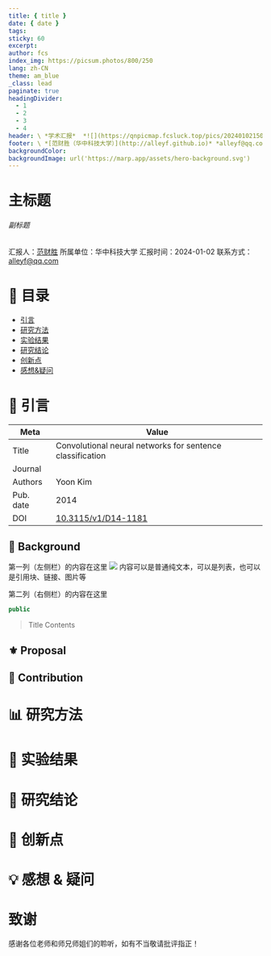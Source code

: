 ```yaml
---
title: { title }
date: { date }
tags: 
sticky: 60
excerpt: 
author: fcs
index_img: https://picsum.photos/800/250
lang: zh-CN
theme: am_blue
_class: lead
paginate: true
headingDivider:
  - 1
  - 2
  - 3
  - 4
header: \ *学术汇报*  *![](https://qnpicmap.fcsluck.top/pics/202401021503247.png)*
footer: \ *[范财胜（华中科技大学）](http://alleyf.github.io)* *alleyf@qq.com* *2024-01-02*
backgroundColor: 
backgroundImage: url('https://marp.app/assets/hero-background.svg')
---
```


<!-- _class: cover_a -->
<!-- _header: "" --> 
<!-- _footer: "" --> 
<!-- _paginate: "" --> 

# 主标题


###### 副标题



汇报人：[范财胜](http://alleyf.github.io)
所属单位：华中科技大学
汇报时间：2024-01-02
联系方式：<alleyf@qq.com>



# 📕 目录

<!-- _class: cols2_ol_ci fglass toc_a  -->
<!-- _footer: "" -->
<!-- _header: "CONTENT" -->
<!-- _paginate: "" -->


- [引言](#📜%20引言)
- [研究方法](#📊%20研究方法)
- [实验结果](#🔬%20实验结果)
- [研究结论](#🚩%20研究结论)
- [创新点](#📌%20创新点)
- [感想&疑问](#💡%20感想%20&%20疑问)



# 📜 引言

<!-- _class: navbar  -->
<!-- _header: \ **[引言](#3)** *[研究方法](#7)* *[实验结果](#8)* *[研究结论](#9)* *[创新点](#10)* *[感想&疑问](#11)* -->

| Meta  | Value  |
|---|---|
|Title|Convolutional neural networks for sentence classification|
|Journal||
|Authors|Yoon Kim|
|Pub. date|2014|
|DOI|[10.3115/v1/D14-1181](https://doi.org/10.3115/v1/D14-1181)|



## 📑 Background


<!-- _class: cols-2 bq-purple-->  


<div class=ldiv>  

第一列（左侧栏）的内容在这里
![](https://qnpicmap.fcsluck.top/pics/202401021336539.png)
内容可以是普通纯文本，可以是列表，也可以是引用块、链接、图片等

</div>

<div class=rdiv>

第二列（右侧栏）的内容在这里
```java
public 
```

> Title
> Contents
</div>


## ⚜ Proposal




## 👑 Contribution



# 📊 研究方法

<!-- _class: navbar  -->
<!-- _header: \ *[引言](#3)* **[研究方法](#7)** *[实验结果](#8)* *[研究结论](#9)* *[创新点](#10)* *[感想&疑问](#11)* -->





# 🔬 实验结果

<!-- _class: navbar  -->
<!-- _header: \ *[引言](#3)* *[研究方法](#7)* **[实验结果](#8)** *[研究结论](#9)* *[创新点](#10)* *[感想&疑问](#11)* -->


# 🚩 研究结论

<!-- _class: navbar  -->
<!-- _header: \ *[引言](#3)* *[研究方法](#7)* *[实验结果](#8)* **[研究结论](#9)** *[创新点](#10)* *[感想&疑问](#11)* -->


# 📌 创新点

<!-- _class: navbar  -->
<!-- _header: \ *[引言](#3)* *[研究方法](#7)* *[实验结果](#8)* *[研究结论](#9)* **[创新点](#10)** *[感想&疑问](#11)* -->


# 💡 感想 & 疑问

<!-- _class: navbar  -->
<!-- _header: \ *[引言](#3)* *[研究方法](#7)* *[实验结果](#8)* *[研究结论](#9)* *[创新点](#10)* **[感想&疑问](#11)** -->






# 致谢


<!-- _class: cover_a -->
<!-- _header: "" --> 


<div class="tdiv">
感谢各位老师和师兄师姐们的聆听，如有不当敬请批评指正！
</div>


